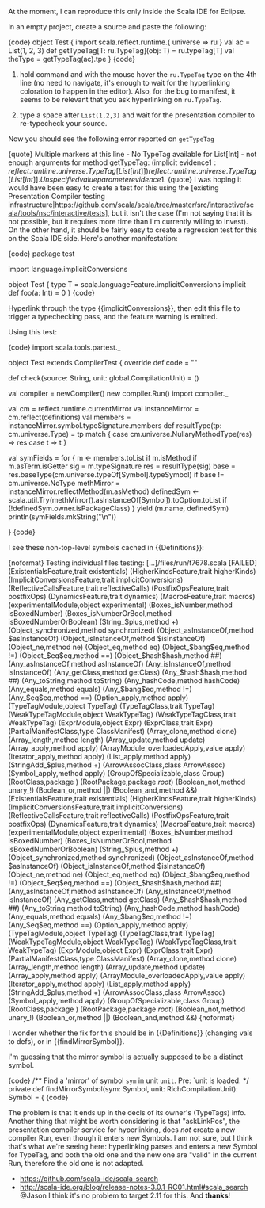 At the moment, I can reproduce this only inside the Scala IDE for Eclipse.

In an empty project, create a source and paste the following:

{code}
object Test {
  import scala.reflect.runtime.{ universe => ru }
  val ac = List(1, 2, 3) 
  def getTypeTag[T: ru.TypeTag](obj: T) = ru.typeTag[T]
  val theType = getTypeTag(ac).tpe
}
{code}

1) hold command and with the mouse hover the `ru.TypeTag` type on the 4th line (no need to navigate, it's enough to wait for the hyperlinking coloration to happen in the editor). Also, for the bug to manifest, it seems to be relevant that you ask hyperlinking on `ru.TypeTag`.

2) type a space after `List(1,2,3)` and wait for the presentation compiler to re-typecheck your source.

Now you should see the following error reported on `getTypeTag`

{quote}
Multiple markers at this line
	- No TypeTag available for List[Int]
	- not enough arguments for method getTypeTag: (implicit evidence$1: reflect.runtime.universe.TypeTag[List[Int]])reflect.runtime.universe.TypeTag[List[Int]]. Unspecified value parameter 
	 evidence$1.
{quote}
I was hoping it would have been easy to create a test for this using the [existing Presentation Compiler testing infrastructure|https://github.com/scala/scala/tree/master/src/interactive/scala/tools/nsc/interactive/tests], but it isn't the case (I'm not saying that it is not possible, but it requires more time than I'm currently willing to invest). On the other hand, it should be fairly easy to create a regression test for this on the Scala IDE side.
Here's another manifestation:

{code}
package test

import language.implicitConversions

object Test {
  type T = scala.languageFeature.implicitConversions
  implicit def foo(a: Int) = 0 
}
{code}

Hyperlink through the type {{implicitConversions}}, then edit this file to trigger a typechecking pass, and the feature warning is emitted.

Using this test:

{code}
import scala.tools.partest._

object Test extends CompilerTest {
  override def code = ""

  def check(source: String, unit: global.CompilationUnit) = ()

  val compiler = newCompiler()
  new compiler.Run()
  import compiler._

  val cm = reflect.runtime.currentMirror
  val instanceMirror = cm.reflect(definitions)
  val members = instanceMirror.symbol.typeSignature.members
  def resultType(tp: cm.universe.Type) = tp match {
    case cm.universe.NullaryMethodType(res) => res
    case t => t
  }

  val symFields = for {
    m <- members.toList
    if m.isMethod
    if m.asTerm.isGetter
    sig = m.typeSignature
    res = resultType(sig)
    base = res.baseType(cm.universe.typeOf[Symbol].typeSymbol)
    if base != cm.universe.NoType
    methMirror = instanceMirror.reflectMethod(m.asMethod)
    definedSym <- scala.util.Try(methMirror().asInstanceOf[Symbol]).toOption.toList
    if (!definedSym.owner.isPackageClass)
  } yield (m.name, definedSym)
  println(symFields.mkString("\n"))

}
{code}

I see these non-top-level symbols cached in {{Definitions}}:

{noformat}
Testing individual files
testing: [...]/files/run/t7678.scala                                  [FAILED]
(ExistentialsFeature,trait existentials)
(HigherKindsFeature,trait higherKinds)
(ImplicitConversionsFeature,trait implicitConversions)
(ReflectiveCallsFeature,trait reflectiveCalls)
(PostfixOpsFeature,trait postfixOps)
(DynamicsFeature,trait dynamics)
(MacrosFeature,trait macros)
(experimentalModule,object experimental)
(Boxes_isNumber,method isBoxedNumber)
(Boxes_isNumberOrBool,method isBoxedNumberOrBoolean)
(String_$plus,method +)
(Object_synchronized,method synchronized)
(Object_asInstanceOf,method $asInstanceOf)
(Object_isInstanceOf,method $isInstanceOf)
(Object_ne,method ne)
(Object_eq,method eq)
(Object_$bang$eq,method !=)
(Object_$eq$eq,method ==)
(Object_$hash$hash,method ##)
(Any_asInstanceOf,method asInstanceOf)
(Any_isInstanceOf,method isInstanceOf)
(Any_getClass,method getClass)
(Any_$hash$hash,method ##)
(Any_toString,method toString)
(Any_hashCode,method hashCode)
(Any_equals,method equals)
(Any_$bang$eq,method !=)
(Any_$eq$eq,method ==)
(Option_apply,method apply)
(TypeTagModule,object TypeTag)
(TypeTagClass,trait TypeTag)
(WeakTypeTagModule,object WeakTypeTag)
(WeakTypeTagClass,trait WeakTypeTag)
(ExprModule,object Expr)
(ExprClass,trait Expr)
(PartialManifestClass,type ClassManifest)
(Array_clone,method clone)
(Array_length,method length)
(Array_update,method update)
(Array_apply,method apply)
(ArrayModule_overloadedApply,value apply)
(Iterator_apply,method apply)
(List_apply,method apply)
(StringAdd_$plus,method +)
(ArrowAssocClass,class ArrowAssoc)
(Symbol_apply,method apply)
(GroupOfSpecializable,class Group)
(RootClass,package <root>)
(RootPackage,package _root_)
(Boolean_not,method unary_!)
(Boolean_or,method ||)
(Boolean_and,method &&)
(ExistentialsFeature,trait existentials)
(HigherKindsFeature,trait higherKinds)
(ImplicitConversionsFeature,trait implicitConversions)
(ReflectiveCallsFeature,trait reflectiveCalls)
(PostfixOpsFeature,trait postfixOps)
(DynamicsFeature,trait dynamics)
(MacrosFeature,trait macros)
(experimentalModule,object experimental)
(Boxes_isNumber,method isBoxedNumber)
(Boxes_isNumberOrBool,method isBoxedNumberOrBoolean)
(String_$plus,method +)
(Object_synchronized,method synchronized)
(Object_asInstanceOf,method $asInstanceOf)
(Object_isInstanceOf,method $isInstanceOf)
(Object_ne,method ne)
(Object_eq,method eq)
(Object_$bang$eq,method !=)
(Object_$eq$eq,method ==)
(Object_$hash$hash,method ##)
(Any_asInstanceOf,method asInstanceOf)
(Any_isInstanceOf,method isInstanceOf)
(Any_getClass,method getClass)
(Any_$hash$hash,method ##)
(Any_toString,method toString)
(Any_hashCode,method hashCode)
(Any_equals,method equals)
(Any_$bang$eq,method !=)
(Any_$eq$eq,method ==)
(Option_apply,method apply)
(TypeTagModule,object TypeTag)
(TypeTagClass,trait TypeTag)
(WeakTypeTagModule,object WeakTypeTag)
(WeakTypeTagClass,trait WeakTypeTag)
(ExprModule,object Expr)
(ExprClass,trait Expr)
(PartialManifestClass,type ClassManifest)
(Array_clone,method clone)
(Array_length,method length)
(Array_update,method update)
(Array_apply,method apply)
(ArrayModule_overloadedApply,value apply)
(Iterator_apply,method apply)
(List_apply,method apply)
(StringAdd_$plus,method +)
(ArrowAssocClass,class ArrowAssoc)
(Symbol_apply,method apply)
(GroupOfSpecializable,class Group)
(RootClass,package <root>)
(RootPackage,package _root_)
(Boolean_not,method unary_!)
(Boolean_or,method ||)
(Boolean_and,method &&)
{noformat}

I wonder whether the fix for this should be in {{Definitions}} (changing vals to defs), or in {{findMirrorSymbol}}.

I'm guessing that the mirror symbol is actually supposed to be a distinct symbol.

{code}
/** Find a 'mirror' of symbol `sym` in unit `unit`. Pre: `unit is loaded. */
  private def findMirrorSymbol(sym: Symbol, unit: RichCompilationUnit): Symbol = {
{code}

The problem is that it ends up in the decls of its owner's (TypeTags) info.
Another thing that might be worth considering is that "askLinkPos", the presentation compiler service for hyperlinking, does *not* create a new compiler Run, even though it enters new Symbols. I am not sure, but I think that's what we're seeing here: hyperlinking parses and enters a new Symbol for TypeTag, and both the old one and the new one are "valid" in the current Run, therefore the old one is not adapted.
* https://github.com/scala-ide/scala-search
* http://scala-ide.org/blog/release-notes-3.0.1-RC01.html#scala_search
@Jason I think it's no problem to target 2.11 for this. And **thanks**!

